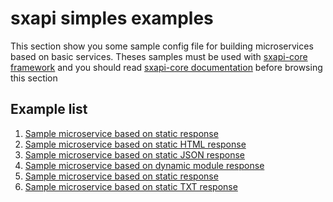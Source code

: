 sxapi simples examples
======================

This section show you some sample config file for building microservices based 
on basic services. 
Theses samples must be used with 
[sxapi-core framework](https://github.com/startxfr/sxapi-core) and you should
read 
[sxapi-core documentation](https://github.com/startxfr/sxapi-core/tree/v0.0.66-docker/docs) 
before browsing this section 

Example list
------------
1. [Sample microservice based on static response](hello/)
2. [Sample microservice based on static HTML response](html/)
3. [Sample microservice based on static JSON response](json/)
4. [Sample microservice based on dynamic module response](module/)
5. [Sample microservice based on static response](ping/)
6. [Sample microservice based on static TXT response](txt/)
